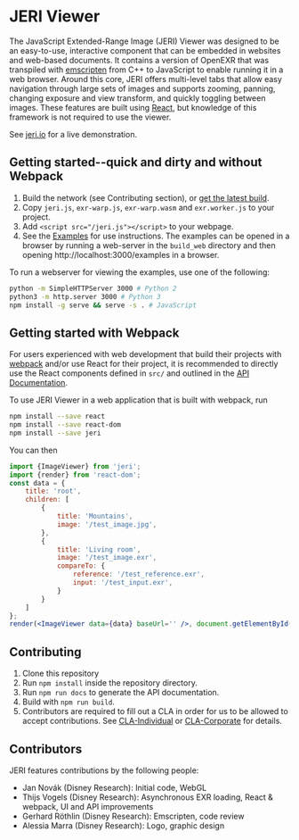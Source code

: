 # JERI Viewer

The JavaScript Extended-Range Image (JERI) Viewer was designed to be an easy-to-use, interactive component that can be embedded in websites and web-based documents. It contains a version of OpenEXR that was transpiled with [emscripten](http://kripken.github.io/emscripten-site/index.html) from C++ to JavaScript to enable running it in a web browser. Around this core, JERI offers multi-level tabs that allow easy navigation through large sets of images and supports zooming, panning, changing exposure and view transform, and quickly toggling between images. These features are built using [React](https://reactjs.org/), but knowledge of this framework is not required to use the viewer.

See [jeri.io](https://jeri.io/) for a live demonstration.

## Getting started--quick and dirty and without Webpack

1. Build the network (see Contributing section), or [get the latest build](#).
2. Copy `jeri.js`, `exr-warp.js`, `exr-warp.wasm` and `exr.worker.js` to your project.
3. Add `<script src="/jeri.js"></script>` to your webpage.
4. See the [Examples](build_web/examples/) for use instructions. The examples can be opened in a browser by running a web-server in the `build_web` directory and then opening http://localhost:3000/examples in a browser.

To run a webserver for viewing the examples, use one of the following:
```bash
python -m SimpleHTTPServer 3000 # Python 2
python3 -m http.server 3000 # Python 3
npm install -g serve && serve -s . # JavaScript
```

## Getting started with Webpack

For users experienced with web development that build their projects with [webpack](https://webpack.js.org/) and/or use React for their project, it is recommended to directly use the React components defined in `src/` and outlined in the [API Documentation](documentation/index.html).

To use JERI Viewer in a web application that is built with webpack, run

```bash
npm install --save react
npm install --save react-dom
npm install --save jeri
```

You can then

```jsx
import {ImageViewer} from 'jeri';
import {render} from 'react-dom';
const data = {
    title: 'root',
    children: [
        {
            title: 'Mountains',
            image: '/test_image.jpg',
        },
        {
            title: 'Living room',
            image: '/test_image.exr',
            compareTo: {
                reference: '/test_reference.exr',
                input: '/test_input.exr',
            }
        }
    ]
};
render(<ImageViewer data={data} baseUrl='' />, document.getElementById('my-container'));
```

## Contributing

1. Clone this repository
2. Run `npm install` inside the repository directory.
3. Run `npm run docs` to generate the API documentation.
4. Build with `npm run build`.
5. Contributors are required to fill out a CLA in order for us to be allowed to accept contributions. See [CLA-Individual](CLA-Individual.md) or [CLA-Corporate](CLA-Corporate.md) for details.


## Contributors

JERI features contributions by the following people:

- Jan Novák (Disney Research): Initial code, WebGL
- Thijs Vogels (Disney Research): Asynchronous EXR loading, React & webpack, UI and API improvements
- Gerhard Röthlin (Disney Research): Emscripten, code review
- Alessia Marra (Disney Research): Logo, graphic design
